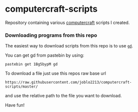 # computercraft-scripts
Repository containing various [computercraft](http://www.computercraft.info/) scripts I created.

### Downloading programs from this repo 
The easiest way to download scripts from this repo is to use [`gd`](GitDownload.lua).

You can get gd from pastebin by using: 
```shell
pastebin get 1Bg5bypM gd
```

To download a file just use this repos raw base url 
```
https://raw.githubusercontent.com/joblo2213/computercraft-scripts/master/
```
and use the relative path to the file you want to download.

Have fun!